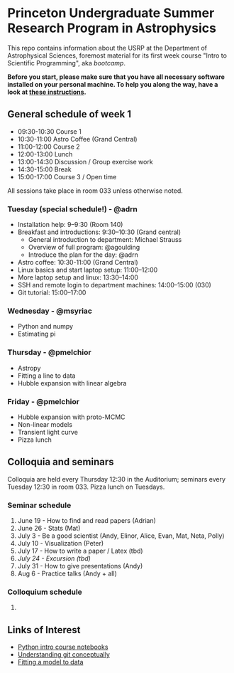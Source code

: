# Princeton Undergraduate Summer Research Program in Astrophysics

This repo contains information about the USRP at the Department of Astrophysical Sciences, foremost material for its first week course "Intro to Scientific Programming", aka *bootcamp*.

**Before you start, please make sure that you have all necessary software installed on your personal machine. To help you along the way, have a look at [these instructions](SETUP-INSTALLATION.md).**

## General schedule of week 1

* 09:30-10:30 Course 1
* 10:30-11:00  Astro Coffee (Grand Central)
* 11:00-12:00  Course 2
* 12:00-13:00  Lunch
* 13:00-14:30  Discussion / Group exercise work
* 14:30-15:00 Break
* 15:00-17:00  Course 3 / Open time

All sessions take place in room 033 unless otherwise noted.

### Tuesday (special schedule!) - @adrn

* Installation help: 9–9:30 (Room 140)
* Breakfast and introductions: 9:30–10:30 (Grand central)
    * General introduction to department: Michael Strauss 
    * Overview of full program: @agoulding 
    * Introduce the plan for the day: @adrn 
* Astro coffee: 10:30-11:00 (Grand Central)
* Linux basics and start laptop setup: 11:00–12:00
* More laptop setup and linux: 13:30–14:00
* SSH and remote login to department machines: 14:00–15:00 (030)
* Git tutorial: 15:00–17:00

### Wednesday - @msyriac
* Python and numpy
* Estimating pi

### Thursday - @pmelchior 
* Astropy
* Fitting a line to data
* Hubble expansion with linear algebra

### Friday - @pmelchior 
* Hubble expansion with proto-MCMC
* Non-linear models
* Transient light curve
* Pizza lunch

## Colloquia and seminars

Colloquia are held every Thursday 12:30 in the Auditorium; seminars every Tuesday 12:30 in room 033. Pizza lunch on Tuesdays.

### Seminar schedule

1. June 19 - How to find and read papers (Adrian)
2. June 26 - Stats (Mat)
3. July 3 - Be a good scientist (Andy, Elinor, Alice, Evan, Mat, Neta, Polly)
4. July 10 - Visualization (Peter)
5. July 17 - How to write a paper / Latex (tbd)
6. *July 24 - Excursion (tbd)*
7. July 31 - How to give presentations (Andy)
8. Aug 6 - Practice talks (Andy + all)

### Colloquium schedule

1.



Links of Interest
------------------

* [Python intro course notebooks](https://github.com/jakevdp/2014_fall_ASTR599/tree/master/notebooks)
* [Understanding git conceptually](https://www.sbf5.com/~cduan/technical/git/)
* [Fitting a model to data](http://arxiv.org/abs/1008.4686)
